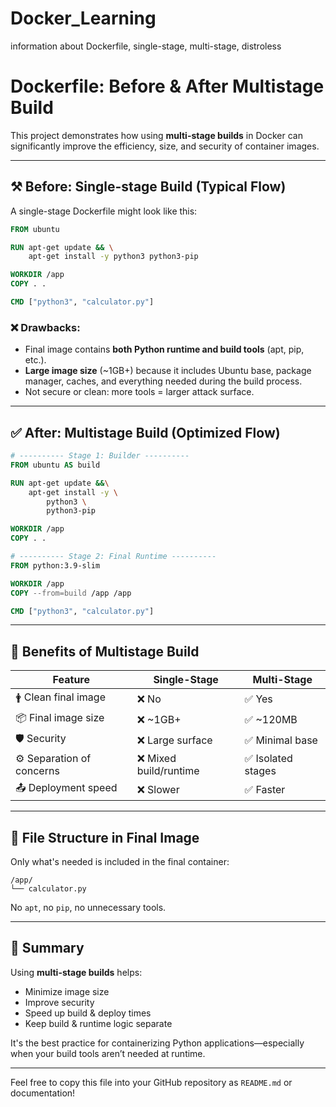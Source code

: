 # Docker_Learning
information about Dockerfile, single-stage, multi-stage, distroless

# Dockerfile: Before & After Multistage Build

This project demonstrates how using **multi-stage builds** in Docker can significantly improve the efficiency, size, and security of container images.

---

## ⚒️ Before: Single-stage Build (Typical Flow)

A single-stage Dockerfile might look like this:

```dockerfile
FROM ubuntu

RUN apt-get update && \
    apt-get install -y python3 python3-pip

WORKDIR /app
COPY . .

CMD ["python3", "calculator.py"]
```

### ❌ Drawbacks:
- Final image contains **both Python runtime and build tools** (apt, pip, etc.).
- **Large image size** (~1GB+) because it includes Ubuntu base, package manager, caches, and everything needed during the build process.
- Not secure or clean: more tools = larger attack surface.

---

## ✅ After: Multistage Build (Optimized Flow)

```dockerfile
# ---------- Stage 1: Builder ----------
FROM ubuntu AS build

RUN apt-get update &&\
    apt-get install -y \
        python3 \
        python3-pip

WORKDIR /app
COPY . .

# ---------- Stage 2: Final Runtime ----------
FROM python:3.9-slim

WORKDIR /app
COPY --from=build /app /app

CMD ["python3", "calculator.py"]
```

---

## 🚀 Benefits of Multistage Build

| Feature                    | Single-Stage     | Multi-Stage     |
|---------------------------|------------------|-----------------|
| 🛉 Clean final image      | ❌ No             | ✅ Yes          |
| 📦 Final image size       | ❌ ~1GB+          | ✅ ~120MB       |
| 🛡️ Security              | ❌ Large surface   | ✅ Minimal base   |
| ⚙️ Separation of concerns | ❌ Mixed build/runtime | ✅ Isolated stages |
| 📤 Deployment speed        | ❌ Slower          | ✅ Faster         |

---

## 📂 File Structure in Final Image

Only what's needed is included in the final container:

```
/app/
└── calculator.py
```

No `apt`, no `pip`, no unnecessary tools.

---

## 🧠 Summary

Using **multi-stage builds** helps:

- Minimize image size
- Improve security
- Speed up build & deploy times
- Keep build & runtime logic separate

It's the best practice for containerizing Python applications—especially when your build tools aren’t needed at runtime.

---

Feel free to copy this file into your GitHub repository as `README.md` or documentation!

